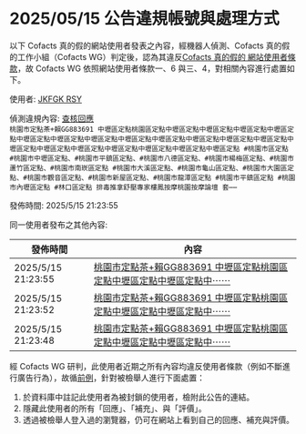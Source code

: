 2025/05/15 公告違規帳號與處理方式
=========

以下 Cofacts 真的假的網站使用者發表之內容，經機器人偵測、Cofacts 真的假的工作小組（Cofacts WG）判定後，認為其違反[Cofacts 真的假的 網站使用者條款](https://github.com/cofacts/rumors-site/blob/master/LEGAL.md)，故 Cofacts WG 依照網站使用者條款一、6 與三、4，對相關內容進行處置如下。

使用者: [JKFGK RSY](https://cofacts.github.io/community-builder/#/editorworks?type=0&day=365&userId=jFwS1JYBfs35m9Mib7v6)

偵測違規內容: [查核回應](https://cofacts.tw/reply/plwd1JYBfs35m9MiqLvA)<br>`桃園市定點茶+賴GG883691 中壢區定點桃園區定點中壢區定點中壢區定點中壢區定點中壢區定點中壢區定點中壢區定點中壢區定點中壢區定點中壢區定點中壢區定點中壢區定點中壢區定點中壢區定點中壢區定點中壢區定點中壢區定點中壢區定點中壢區定點中壢區定點 #桃園市區定點 #桃園市中壢區定點、#桃園市平鎮區定點、#桃園市八德區定點、#桃園市楊梅區定點、#桃園市蘆竹區定點、#桃園市南崁區定點 #桃園市大溪區定點、#桃園市龜山區定點、#桃園市大園區定點、#桃園市觀音區定點、#桃園市新屋區定點、#桃園市龍潭區定點 #桃園市平鎮區定點 #桃園市內壢區定點 #林口區定點 排毒推拿舒壓專家樓鳳按摩桃園按摩論壇 套⋯⋯`

發佈時間: 2025/5/15 21:23:55

同一使用者發布之其他內容:

|發佈時間|內容|
|---|---|
| 2025/5/15 21:23:55 | [桃園市定點茶+賴GG883691 中壢區定點桃園區定點中壢區定點中壢區定點中⋯⋯](https://cofacts.tw/reply/plwd1JYBfs35m9MiqLvA) |
| 2025/5/15 21:23:52 | [桃園市定點茶+賴GG883691 中壢區定點桃園區定點中壢區定點中壢區定點中⋯⋯](https://cofacts.tw/reply/pFwd1JYBfs35m9Minbum) |
| 2025/5/15 21:23:48 | [桃園市定點茶+賴GG883691 中壢區定點桃園區定點中壢區定點中壢區定點中⋯⋯](https://cofacts.tw/reply/o1wd1JYBfs35m9Mii7vW) |

經 Cofacts WG 研判，此使用者近期之所有內容均違反使用者條款（例如不斷進行廣告行為），故循[前例](https://github.com/cofacts/takedowns/blob/master/2021/1125-2nd-spam.md)，針對被檢舉人進行下面處置：
1. 於資料庫中註記此使用者為被封鎖的使用者，檢附此公告的連結。
2. 隱藏此使用者的所有「回應」、「補充」、與「評價」。
3. 透過被檢舉人登入過的瀏覽器，仍可在網站上看到自己的回應、補充與評價。
